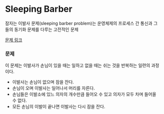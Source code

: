 # Sleeping Barber
잠자는 이발사 문제(sleeping barber problem)는 운영체제의 프로세스 간 통신과 그들의 동기화 문제를 다루는 고전적인 문제

[문제 링크](https://ko.wikipedia.org/wiki/잠자는_이발사_문제) 

### 문제
이 문제는 이발사가 손님이 있을 때는 일하고 없을 때는 쉬는 것을 반복하는 일련의 과정이다.

- 이발사는 손님이 없으며 잠을 잔다.
- 손님이 오며 이발사는 일어나서 머리를 자른다.
- 손님들은 이발소에 있느 의자의 개수만큼 들어오 수 있고 의자가 모두 차며 들어올 수 없다.
- 모든 손님의 이발이 끝나면 이발사는 다시 잠을 잔다.

